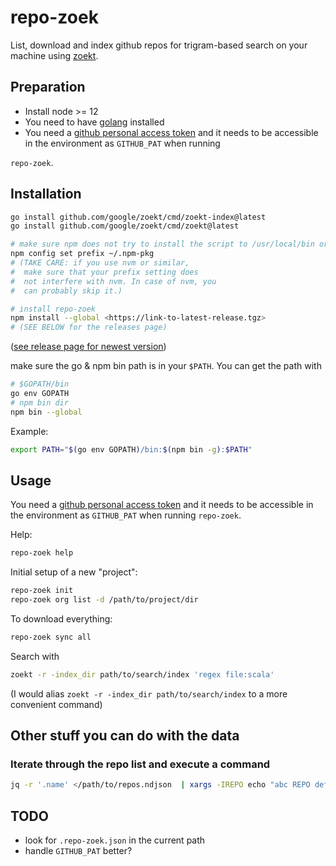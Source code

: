 # repo-zoek

List, download and index github repos for trigram-based search on your machine using
[zoekt](https://github.com/sourcegraph/zoekt).

## Preparation

- Install node >= 12
- You need to have [golang](https://go.dev/doc/install) installed
- You need a [github personal access token](https://docs.github.com/en/authentication/keeping-your-account-and-data-secure/creating-a-personal-access-token) and it needs to be accessible in the environment as `GITHUB_PAT` when running

`repo-zoek`.

## Installation

```sh
go install github.com/google/zoekt/cmd/zoekt-index@latest
go install github.com/google/zoekt/cmd/zoekt@latest

# make sure npm does not try to install the script to /usr/local/bin or similar
npm config set prefix ~/.npm-pkg
# (TAKE CARE: if you use nvm or similar,
#  make sure that your prefix setting does
#  not interfere with nvm. In case of nvm, you
#  can probably skip it.)

# install repo-zoek
npm install --global <https://link-to-latest-release.tgz>
# (SEE BELOW for the releases page)
```

([see release page for newest version](https://github.com/jwbargsten/repo-zoek/releases/latest))

make sure the go & npm bin path is in your `$PATH`. You can get the path with

```sh
# $GOPATH/bin
go env GOPATH
# npm bin dir
npm bin --global
```

Example:

```bash
export PATH="$(go env GOPATH)/bin:$(npm bin -g):$PATH"
```

## Usage

You need a
[github personal access token](https://docs.github.com/en/authentication/keeping-your-account-and-data-secure/creating-a-personal-access-token)
and it needs to be accessible in the environment as `GITHUB_PAT` when running
`repo-zoek`.

Help:

```sh
repo-zoek help
```

Initial setup of a new "project":

```sh
repo-zoek init
repo-zoek org list -d /path/to/project/dir
```

To download everything:

```sh
repo-zoek sync all
```

Search with

```sh
zoekt -r -index_dir path/to/search/index 'regex file:scala'
```

(I would alias `zoekt -r -index_dir path/to/search/index` to a more convenient command)

## Other stuff you can do with the data

### Iterate through the repo list and execute a command

```sh
jq -r '.name' </path/to/repos.ndjson  | xargs -IREPO echo "abc REPO def"
```

## TODO

- look for `.repo-zoek.json` in the current path
- handle `GITHUB_PAT` better?
